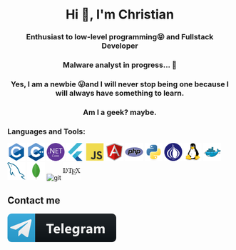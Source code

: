 <h1 align="center">Hi 👋, I'm Christian</h1>
<h3 align="center">Enthusiast to low-level programming😝 and Fullstack Developer</h3> 
<h3 align="center">Malware analyst in progress... 🧐</h3> 
<h3 align="center">Yes, I am a newbie 😛and I will never stop being one because I will always have something to learn.</h3> 
<h3 align="center">Am I a geek? maybe.</h3> 

<h3 align="left">Languages and Tools:</h3>
<p align="left">
<img src="https://raw.githubusercontent.com/devicons/devicon/master/icons/c/c-original.svg" alt="c" width="40" height="40"/>
<img src="https://raw.githubusercontent.com/devicons/devicon/master/icons/cplusplus/cplusplus-original.svg" alt="cplusplus" width="40" height="40"/>
<img src="https://raw.githubusercontent.com/devicons/devicon/master/icons/dotnetcore/dotnetcore-original.svg" alt="dotnetcore" width="40" height="40"/>
<img src="https://raw.githubusercontent.com/devicons/devicon/master/icons/flutter/flutter-original.svg" alt="flutter" width="40" height="40"/>
<img src="https://github.com/devicons/devicon/blob/master/icons/javascript/javascript-original.svg" alt="javascript" width="40" height="40"/>
<img src="https://github.com/devicons/devicon/blob/master/icons/angularjs/angularjs-original.svg" alt="angularjs" width="40" height="40"/>
<img src="https://raw.githubusercontent.com/devicons/devicon/master/icons/php/php-original.svg" alt="php" width="40" height="40"/>
<img src="https://raw.githubusercontent.com/devicons/devicon/1119b9f84c0290e0f0b38982099a2bd027a48bf1/icons/python/python-original.svg" alt="python" width="40" height="40"/>
<img src="https://raw.githubusercontent.com/devicons/devicon/master/icons/perl/perl-original.svg" alt="perl" width="40" height="40"/>
<img src="https://raw.githubusercontent.com/devicons/devicon/master/icons/linux/linux-original.svg" alt="linux" width="40" height="40"/>
<img src="https://github.com/devicons/devicon/blob/master/icons/docker/docker-original.svg" alt="docker" width="40" height="40"/>
<img src="https://github.com/devicons/devicon/blob/master/icons/mysql/mysql-original.svg" alt="mysql" width="40" height="40"/>
<img src="https://github.com/devicons/devicon/blob/master/icons/mongodb/mongodb-original.svg" alt="mongodb" width="40" height="40"/>
<img src="https://www.vectorlogo.zone/logos/git-scm/git-scm-icon.svg" alt="git" width="40" height="40"/>
<img src="https://github.com/devicons/devicon/blob/master/icons/latex/latex-original.svg" alt="latex" width="40" height="40"/>
</p>

<!--
<p><img align="left" src="https://github-readme-stats.vercel.app/api/top-langs?username=tty503&show_icons=true&locale=en&layout=compact" alt="tty503" /></p>

<p>&nbsp;<img align="center" src="https://github-readme-stats.vercel.app/api?username=tty503&show_icons=true&locale=en" alt="tty503" /></p>
-->

## Contact me
[![telegram](https://raw.githubusercontent.com/MikeCodesDotNET/ColoredBadges/master/svg/social/telegram.svg)](https://t.me/tty503)  
